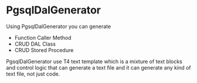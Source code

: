 PgsqlDalGenerator
=================

Using PgsqlDalGenerator you can generate

+ Function Caller Method
+ CRUD DAL Class 
+ CRUD Stored Procedure

PgsqlDalGenerator use T4 text template which is a mixture of text blocks 
and control logic that can generate a text file and it can generate any kind 
of text file, not just code.   



